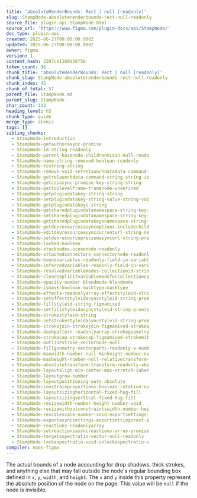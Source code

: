 ```yaml
---
title: 'absoluteRenderBounds: Rect | null [readonly]'
slug: StampNode-absoluterenderbounds-rect-null-readonly
source_file: plugin-api-StampNode.html
source_url: 'https://www.figma.com/plugin-docs/api/StampNode/'
doc_type: plugin-api
created: 2025-06-27T00:00:00.000Z
updated: 2025-06-27T00:00:00.000Z
owner: figma
version: 1
content_hash: 3207cb1160d56f5b
token_count: 96
chunk_title: 'absoluteRenderBounds: Rect | null [readonly]'
chunk_slug: StampNode-absoluterenderbounds-rect-null-readonly
chunk_index: 45
chunk_of_total: 57
parent_file: StampNode.md
parent_slug: StampNode
char_count: 333
heading_level: h3
chunk_type: guide
merge_type: atomic
tags: []
sibling_chunks:
  - StampNode-introduction
  - StampNode-getauthorasync-promise
  - StampNode-id-string-readonly
  - StampNode-parent-basenode-childrenmixin-null-reado
  - StampNode-name-string-removed-boolean-readonly
  - StampNode-tostring-string
  - StampNode-remove-void-setrelaunchdatadata-command-
  - StampNode-getrelaunchdata-command-string-string-is
  - StampNode-getcssasync-promise-key-string-string-
  - StampNode-gettoplevelframe-framenode-undefined
  - StampNode-getplugindatakey-string-string
  - StampNode-setplugindatakey-string-value-string-voi
  - StampNode-getplugindatakeys-string
  - StampNode-getsharedplugindatanamespace-string-key-
  - StampNode-setsharedplugindatanamespace-string-key-
  - StampNode-getsharedplugindatakeysnamespace-string-
  - StampNode-getdevresourcesasyncoptions-includechild
  - StampNode-editdevresourceasynccurrenturl-string-ne
  - StampNode-setdevresourcepreviewasyncurl-string-pre
  - StampNode-locked-boolean
  - StampNode-stucknodes-scenenode-readonly
  - StampNode-attachedconnectors-connectornode-readonl
  - StampNode-boundvariables-readonly-field-in-variabl
  - StampNode-inferredvariables-readonly-field-in-vari
  - StampNode-resolvedvariablemodes-collectionid-strin
  - StampNode-clearexplicitvariablemodeforcollectionco
  - StampNode-opacity-number-blendmode-blendmode
  - StampNode-ismask-boolean-masktype-masktype
  - StampNode-effects-readonlyarray-effectstyleid-stri
  - StampNode-seteffectstyleidasyncstyleid-string-prom
  - StampNode-fillstyleid-string-figmamixed
  - StampNode-setfillstyleidasyncstyleid-string-promis
  - StampNode-strokestyleid-string
  - StampNode-setstrokestyleidasyncstyleid-string-prom
  - StampNode-strokejoin-strokejoin-figmamixed-strokea
  - StampNode-dashpattern-readonlyarray-strokegeometry
  - StampNode-strokecap-strokecap-figmamixed-strokemit
  - StampNode-outlinestroke-vectornode-null
  - StampNode-fillgeometry-vectorpaths-readonly-x-numb
  - StampNode-maxwidth-number-null-minheight-number-nu
  - StampNode-maxheight-number-null-relativetransform-
  - StampNode-absolutetransform-transform-readonly-abs
  - StampNode-layoutalign-min-center-max-stretch-inher
  - StampNode-layoutgrow-number
  - StampNode-layoutpositioning-auto-absolute
  - StampNode-constrainproportions-boolean-rotation-nu
  - StampNode-layoutsizinghorizontal-fixed-hug-fill
  - StampNode-layoutsizingvertical-fixed-hug-fill
  - StampNode-resizewidth-number-height-number-void
  - StampNode-resizewithoutconstraintswidth-number-hei
  - StampNode-rescalescale-number-void-exportsettings-
  - StampNode-exportasyncsettings-exportsettingsrest-p
  - StampNode-reactions-readonlyarray
  - StampNode-setreactionsasyncreactions-array-promise
  - StampNode-targetaspectratio-vector-null-readonly
  - StampNode-lockaspectratio-void-unlockaspectratio-v
compiler: noos-figma
---
```


The actual bounds of a node accounting for drop shadows, thick strokes, and anything else that may fall outside the node's regular bounding box defined in `x`, `y`, `width`, and `height`. The `x` and `y` inside this property represent the absolute position of the node on the page. This value will be `null` if the node is invisible.
